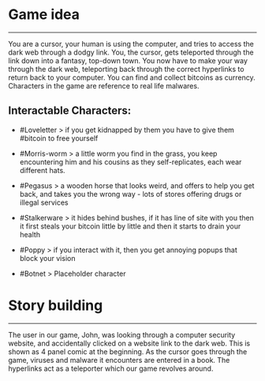 
# Game idea
---
You are a cursor, your human is using the computer, and tries to access the dark web through a dodgy link. You, the cursor, gets teleported through the link down into a fantasy, top-down town. You now have to make your way through the dark web, teleporting back through the correct hyperlinks to return back to your computer. You can find and collect bitcoins as currency.
Characters in the game are reference to real life malwares.
## Interactable Characters: 
- #Loveletter > if you get kidnapped by them you have to give them #bitcoin to free yourself 

- #Morris-worm > a little worm you find in the grass, you keep encountering him and his cousins as they self-replicates, each wear different hats. 

- #Pegasus > a wooden horse that looks weird, and offers to help you get back, and takes you the wrong way - lots of stores offering drugs or illegal services 

- #Stalkerware > it hides behind bushes, if it has line of site with you then it first steals your bitcoin little by little and then it starts to drain your health 

- #Poppy > if you interact with it, then you get annoying popups that block your vision 

- #Botnet > Placeholder character
# Story building
---
The user in our game, John, was looking through a computer security website, and accidentally clicked on a website link to the dark web. This is shown as 4 panel comic at the beginning. As the cursor goes through the game, viruses and malware it encounters are entered in a book. The hyperlinks act as a teleporter which our game revolves around.